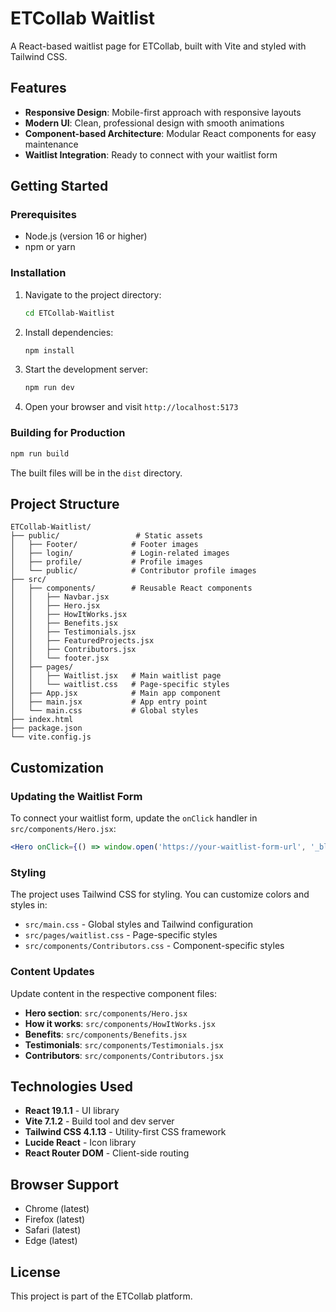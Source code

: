 # ETCollab Waitlist

A React-based waitlist page for ETCollab, built with Vite and styled with Tailwind CSS.

## Features

- **Responsive Design**: Mobile-first approach with responsive layouts
- **Modern UI**: Clean, professional design with smooth animations
- **Component-based Architecture**: Modular React components for easy maintenance
- **Waitlist Integration**: Ready to connect with your waitlist form

## Getting Started

### Prerequisites

- Node.js (version 16 or higher)
- npm or yarn

### Installation

1. Navigate to the project directory:
   ```bash
   cd ETCollab-Waitlist
   ```

2. Install dependencies:
   ```bash
   npm install
   ```

3. Start the development server:
   ```bash
   npm run dev
   ```

4. Open your browser and visit `http://localhost:5173`

### Building for Production

```bash
npm run build
```

The built files will be in the `dist` directory.

## Project Structure

```
ETCollab-Waitlist/
├── public/                 # Static assets
│   ├── Footer/            # Footer images
│   ├── login/             # Login-related images
│   ├── profile/           # Profile images
│   └── public/            # Contributor profile images
├── src/
│   ├── components/        # Reusable React components
│   │   ├── Navbar.jsx
│   │   ├── Hero.jsx
│   │   ├── HowItWorks.jsx
│   │   ├── Benefits.jsx
│   │   ├── Testimonials.jsx
│   │   ├── FeaturedProjects.jsx
│   │   ├── Contributors.jsx
│   │   └── footer.jsx
│   ├── pages/
│   │   ├── Waitlist.jsx   # Main waitlist page
│   │   └── waitlist.css   # Page-specific styles
│   ├── App.jsx            # Main app component
│   ├── main.jsx           # App entry point
│   └── main.css           # Global styles
├── index.html
├── package.json
└── vite.config.js
```

## Customization

### Updating the Waitlist Form

To connect your waitlist form, update the `onClick` handler in `src/components/Hero.jsx`:

```jsx
<Hero onClick={() => window.open('https://your-waitlist-form-url', '_blank')} />
```

### Styling

The project uses Tailwind CSS for styling. You can customize colors and styles in:
- `src/main.css` - Global styles and Tailwind configuration
- `src/pages/waitlist.css` - Page-specific styles
- `src/components/Contributors.css` - Component-specific styles

### Content Updates

Update content in the respective component files:
- **Hero section**: `src/components/Hero.jsx`
- **How it works**: `src/components/HowItWorks.jsx`
- **Benefits**: `src/components/Benefits.jsx`
- **Testimonials**: `src/components/Testimonials.jsx`
- **Contributors**: `src/components/Contributors.jsx`

## Technologies Used

- **React 19.1.1** - UI library
- **Vite 7.1.2** - Build tool and dev server
- **Tailwind CSS 4.1.13** - Utility-first CSS framework
- **Lucide React** - Icon library
- **React Router DOM** - Client-side routing

## Browser Support

- Chrome (latest)
- Firefox (latest)
- Safari (latest)
- Edge (latest)

## License

This project is part of the ETCollab platform.